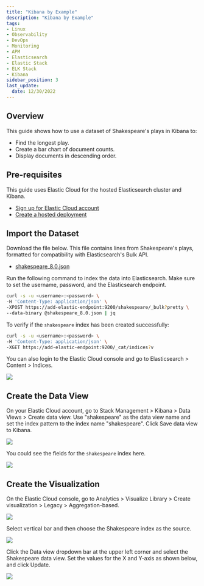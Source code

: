```yaml
---
title: "Kibana by Example"
description: "Kibana by Example"
tags: 
- Linux
- Observability
- DevOps
- Monitoring 
- APM
- Elasticsearch
- Elastic Stack
- ELK Stack
- Kibana
sidebar_position: 3
last_update:
  date: 12/30/2022
---
```


## Overview 

This guide shows how to use a dataset of Shakespeare's plays in Kibana to:  

- Find the longest play.  
- Create a bar chart of document counts.  
- Display documents in descending order. 
 
## Pre-requisites 

This guide uses Elastic Cloud for the hosted Elasticsearch cluster and Kibana.

- [Sign up for Elastic Cloud account](https://www.elastic.co/cloud/elasticsearch-service/signup) 
- [Create a hosted deployment](https://www.elastic.co/guide/en/cloud/current/ec-create-deployment.html)

## Import the Dataset 

Download the file below. This file contains lines from Shakespeare's plays, formatted for compatibility with Elasticsearch's Bulk API.

- [shakespeare_8.0.json](@site/assets/elastic-stack/shakespeare_8.0.json)

Run the following command to index the data into Elasticsearch. Make sure to set the username, password, and the Elasticsearch endpoint.

```bash
curl -s -u <username>:<password> \
-H 'Content-Type: application/json' \
-XPOST https://add-elastic-endpoint:9200/shakespeare/_bulk?pretty \
--data-binary @shakespeare_8.0.json | jq
```

To verify if the `shakespeare` index has been created successfully:

```bash
curl -s -u <username>:<password> \
-H 'Content-Type: application/json' \
-XGET https://add-elastic-endpoint:9200/_cat/indices?v  
```

You can also login to the Elastic Cloud console and go to Elasticsearch > Content > Indices.

![](/img/docs/01262025-elastic-cloud-shakespeare.png)


## Create the Data View

On your Elastic Cloud account, go to Stack Management > Kibana > Data Views > Create data view. Use "shakespeare" as the data view name and set the index pattern to the index name "shakespeare". Click Save data view to Kibana.

![](/img/docs/01262025-elastic-cloud-shakespeare-data-view.png)

You could see the fields for the `shakespeare` index here.

![](/img/docs/01262025-elastic-cloud-shakespeare-data-view-2.png)


## Create the Visualization 

On the Elastic Cloud console, go to Analytics > Visualize Library > Create visualization > Legacy > Aggregation-based.

![](/img/docs/01262025-elastic-cloud-shakespeare-3.png)

Select vertical bar and then choose the Shakespeare index as the source. 

![](/img/docs/01262025-elastic-cloud-shakespeare-4.png)

Click the Data view dropdown bar at the upper left corner and select the Shakespeare data view. Set the values for the X and Y-axis as shown below, and click Update.

![](/img/docs/01262025-elastic-cloud-shakespeare-5.png)